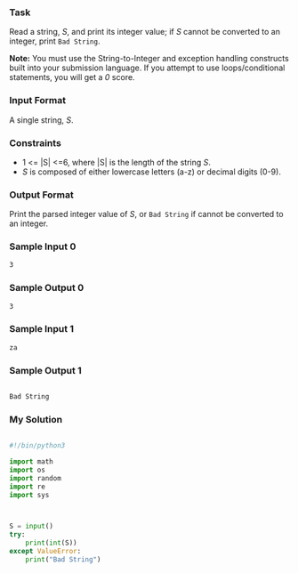 ### Task
Read a string, _S_, and print its integer value; if _S_ cannot be converted to an integer, print ```Bad String```.

**Note:** You must use the String-to-Integer and exception handling constructs built into your submission language. If you attempt to use loops/conditional statements, you will get a _0_ score.

### Input Format
A single string, _S_.

### Constraints
- 1 <= |S| <=6, where |S| is the length of the string _S_.
- _S_ is composed of either  lowercase letters (a-z) or decimal digits (0-9).

### Output Format
Print the parsed integer value of _S_, or ```Bad String``` if  cannot be converted to an integer.

### Sample Input 0

```txt
3
```

### Sample Output 0
```txt
3
```

### Sample Input 1
```txt
za
```

### Sample Output 1
```txt

Bad String
```

### My Solution

```py

#!/bin/python3

import math
import os
import random
import re
import sys



S = input()
try:
    print(int(S))
except ValueError:
    print("Bad String")
        


```

